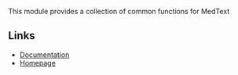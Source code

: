 This module provides a collection of common functions for MedText

## Links

* [Documentation](https://medtext.readthedocs.io/en/latest/index.html)
* [Homepage](https://github.com/bionlplab/medtext)

